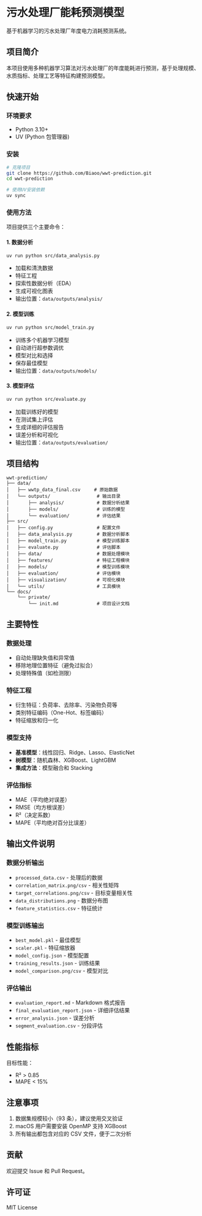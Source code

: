 # 污水处理厂能耗预测模型

基于机器学习的污水处理厂年度电力消耗预测系统。

## 项目简介

本项目使用多种机器学习算法对污水处理厂的年度能耗进行预测，基于处理规模、水质指标、处理工艺等特征构建预测模型。

## 快速开始

### 环境要求

- Python 3.10+
- UV (Python 包管理器)

### 安装

```bash
# 克隆项目
git clone https://github.com/Biaoo/wwt-prediction.git
cd wwt-prediction

# 使用UV安装依赖
uv sync
```

### 使用方法

项目提供三个主要命令：

#### 1. 数据分析

```bash
uv run python src/data_analysis.py
```

- 加载和清洗数据
- 特征工程
- 探索性数据分析（EDA）
- 生成可视化图表
- 输出位置：`data/outputs/analysis/`

#### 2. 模型训练

```bash
uv run python src/model_train.py
```

- 训练多个机器学习模型
- 自动进行超参数调优
- 模型对比和选择
- 保存最佳模型
- 输出位置：`data/outputs/models/`

#### 3. 模型评估

```bash
uv run python src/evaluate.py
```

- 加载训练好的模型
- 在测试集上评估
- 生成详细的评估报告
- 误差分析和可视化
- 输出位置：`data/outputs/evaluation/`

## 项目结构

```
wwt-prediction/
├── data/
│   ├── wwtp_data_final.csv     # 原始数据
│   └── outputs/                 # 输出目录
│       ├── analysis/            # 数据分析结果
│       ├── models/              # 训练的模型
│       └── evaluation/          # 评估结果
├── src/
│   ├── config.py                # 配置文件
│   ├── data_analysis.py         # 数据分析脚本
│   ├── model_train.py           # 模型训练脚本
│   ├── evaluate.py              # 评估脚本
│   ├── data/                    # 数据处理模块
│   ├── features/                # 特征工程模块
│   ├── models/                  # 模型训练模块
│   ├── evaluation/              # 评估模块
│   ├── visualization/           # 可视化模块
│   └── utils/                   # 工具模块
└── docs/
    └── private/
        └── init.md              # 项目设计文档
```

## 主要特性

### 数据处理

- 自动处理缺失值和异常值
- 移除地理位置特征（避免过拟合）
- 处理特殊值（如检测限）

### 特征工程

- 衍生特征：负荷率、去除率、污染物负荷等
- 类别特征编码（One-Hot、标签编码）
- 特征缩放和归一化

### 模型支持

- **基准模型**：线性回归、Ridge、Lasso、ElasticNet
- **树模型**：随机森林、XGBoost、LightGBM
- **集成方法**：模型融合和 Stacking

### 评估指标

- MAE（平均绝对误差）
- RMSE（均方根误差）
- R²（决定系数）
- MAPE（平均绝对百分比误差）

## 输出文件说明

### 数据分析输出

- `processed_data.csv` - 处理后的数据
- `correlation_matrix.png/csv` - 相关性矩阵
- `target_correlations.png/csv` - 目标变量相关性
- `data_distributions.png` - 数据分布图
- `feature_statistics.csv` - 特征统计

### 模型训练输出

- `best_model.pkl` - 最佳模型
- `scaler.pkl` - 特征缩放器
- `model_config.json` - 模型配置
- `training_results.json` - 训练结果
- `model_comparison.png/csv` - 模型对比

### 评估输出

- `evaluation_report.md` - Markdown 格式报告
- `final_evaluation_report.json` - 详细评估结果
- `error_analysis.json` - 误差分析
- `segment_evaluation.csv` - 分段评估

## 性能指标

目标性能：

- R² > 0.85
- MAPE < 15%

## 注意事项

1. 数据集规模较小（93 条），建议使用交叉验证
2. macOS 用户需要安装 OpenMP 支持 XGBoost
3. 所有输出都包含对应的 CSV 文件，便于二次分析

## 贡献

欢迎提交 Issue 和 Pull Request。

## 许可证

MIT License
